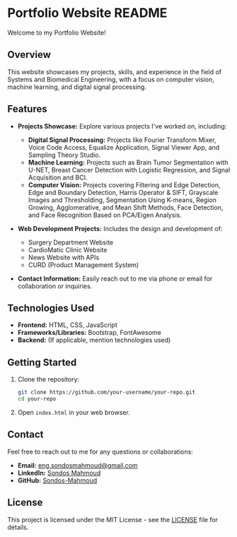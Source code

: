 

# Portfolio Website README

Welcome to my Portfolio Website!

## Overview

This website showcases my projects, skills, and experience in the field of Systems and Biomedical Engineering, with a focus on computer vision, machine learning, and digital signal processing.

## Features

- **Projects Showcase:** Explore various projects I've worked on, including:
  - **Digital Signal Processing:** Projects like Fourier Transform Mixer, Voice Code Access, Equalize Application, Signal Viewer App, and Sampling Theory Studio.
  - **Machine Learning:** Projects such as Brain Tumor Segmentation with U-NET, Breast Cancer Detection with Logistic Regression, and Signal Acquisition and BCI.
  - **Computer Vision:** Projects covering Filtering and Edge Detection, Edge and Boundary Detection, Harris Operator & SIFT, Grayscale Images and Thresholding, Segmentation Using K-means, Region Growing, Agglomerative, and Mean Shift Methods, Face Detection, and Face Recognition Based on PCA/Eigen Analysis.

- **Web Development Projects:** Includes the design and development of:
  - Surgery Department Website
  - CardioMatic Clinic Website
  - News Website with APIs
  - CURD (Product Management System)

- **Contact Information:** Easily reach out to me via phone or email for collaboration or inquiries.

## Technologies Used

- **Frontend:** HTML, CSS, JavaScript
- **Frameworks/Libraries:** Bootstrap, FontAwesome
- **Backend:** (If applicable, mention technologies used)

## Getting Started

1. Clone the repository:
   ```bash
   git clone https://github.com/your-username/your-repo.git
   cd your-repo
   ```

2. Open `index.html` in your web browser.

## Contact

Feel free to reach out to me for any questions or collaborations:

- **Email:** eng.sondosmahmoud@gmail.com
- **LinkedIn:** [Sondos Mahmoud](https://www.linkedin.com/in/sondos-mahmoud-9831b8281)
- **GitHub:** [Sondos-Mahmoud](https://github.com/Sondos-Mahmoud)

## License

This project is licensed under the MIT License - see the [LICENSE](LICENSE) file for details.

